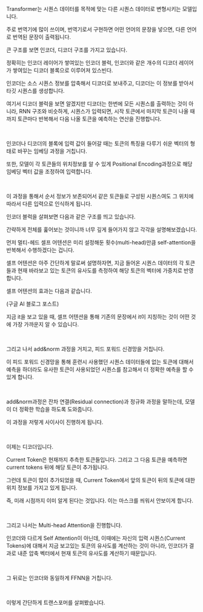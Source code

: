 Transformer는 시퀀스 데이터를 목적에 맞는 다른 시퀀스 데이터로 변형시키는 모델입니다. 

주로 번역기에 많이 쓰이며, 번역기로서 구현하면 어떤 언어의 문장을 넣으면, 다른 언어로 번역된 문장이 출력됩니다.

큰 구조를 보면 인코더, 디코더 구조를 가지고 있습니다.

정확히는 인코더 레이어가 쌓여있는 인코더 블럭, 인코더와 같은 개수의 디코더 레이어가 쌓여있는 디코더 블록으로 이루어져 있스빈다.

인코더는 소스 시퀀스 정보를 압축해서 디코더로 보내주고, 디코더는 이 정보를 받아서 타깃 시퀀스를 생성합니다. 


여기서 디코더 블럭을 보면 알겠지만 디코더는 한번에 모든 시퀀스를 출력하는 것이 아니라, RNN 구조와 비슷하게, 시퀀스가 입력되면, 시작 토큰에서 마지막 토큰이 나올 때까지 토큰마다 반복해서 다음 나올 토큰을 예측하는 연산을 진행합니다. 

​

인코더나 디코더의 블록에 입력 값이 들어갈 때는 토큰의 특징을 다루기 쉬운 벡터의 형태로 바꾸는 임베딩 과정을 거칩니다. 

또한, 모델이 각 토큰들의 위치정보를 알 수 있게 Positional Encoding과정으로 해당 임베딩 벡터 값을 조정하여 입력합니다.

​

이 과정을 통해서 순서 정보가 보존되어서 같은 토큰들로 구성된 시퀀스여도 그 위치에 따라서 다른 입력으로 인식하게 됩니다.


인코더 블럭을 살펴보면 다음과 같은 구조를 띄고 있습니다.


간략하게 전체를 훑어보는 것이니까 너무 깊게 들어가지 않고 각각을 설명해보겠습니다.

먼저 멀티-헤드 셀프 어텐션은 미리 설정해둔 횟수(multi-head)만큼 self-attention을 반복해서 수행하겠다는 겁니다.

셀프 어텐션은 아주 간단하게 말로써 설명하자면, 지금 들어온 시퀀스 데이터의 각 토큰 들과 현재 바라보고 있는 토큰의 유사도를 측정하여 해당 토큰의 벡터에 가중치로 반영합니다. 

셀프 어텐션의 효과는 다음과 같습니다.


(구글 AI 블로그 포스트)

지금 it을 보고 있을 때, 셀프 어텐션을 통해 기존의 문장에서 it이 지칭하는 것이 어떤 것에 가장 가까운지 알 수 있습니다.

​

그리고 나서 add&norm 과정을 거치고, 피드 포워드 신경망을 거칩니다. 

이 피드 포워드 신경망을 통해 훈련시 사용했던 시퀀스 데이터들에 없는 토큰에 대해서 예측을 하더라도 유사한 토큰이 사용되었던 시퀀스를 참고해서 더 정확한 예측을 할 수 있게 합니다. 

​

add&norm과정은 잔차 연결(Residual connection)과 정규화 과정을 말하는데, 모델이 더 정확한 학습을 하도록 도와줍니다. 

이 과정을 저렇게 사이사이 진행하게 됩니다.

​

이제는 디코더입니다.


Current Token은 현재까지 추측한 토큰들입니다. 그리고 그 다음 토큰을 예측하면 current tokens 뒤에 해당 토큰이 추가됩니다.

그런데 토큰이 많이 추가되었을 때, Current Token에서 앞의 토큰이 뒤의 토큰에 대한 위치 정보를 가지고 있게 됩니다. 

즉, 미래 시점까지 이미 알게 된다는 것입니다. 이는 마스크를 씌워서 안보이게 합니다.

​

그리고 나서는 Multi-head Attention을 진행합니다. 

인코더와 다르게 Self Attention이 아닌데, 이때에는 자신의 입력 시퀀스(Current Tokens)에 대해서 지금 보고있는 토큰의 유사도를 계산하는 것이 아니라, 인코더가 결과로 내준 압축 벡터에서 현재 토큰의 유사도를 계산하기 때문입니다. 

​

그 뒤로는 인코더와 동일하게 FFNN을 거칩니다.

​

이렇게 간단하게 트랜스포머를 살펴봤습니다. 
